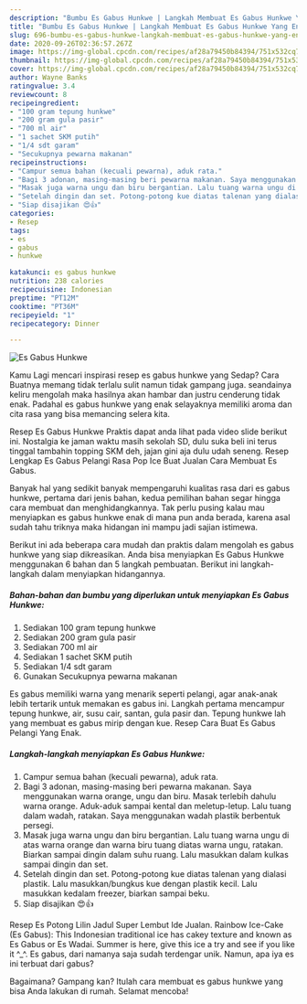 ```yaml
---
description: "Bumbu Es Gabus Hunkwe | Langkah Membuat Es Gabus Hunkwe Yang Enak dan Simpel"
title: "Bumbu Es Gabus Hunkwe | Langkah Membuat Es Gabus Hunkwe Yang Enak dan Simpel"
slug: 696-bumbu-es-gabus-hunkwe-langkah-membuat-es-gabus-hunkwe-yang-enak-dan-simpel
date: 2020-09-26T02:36:57.267Z
image: https://img-global.cpcdn.com/recipes/af28a79450b84394/751x532cq70/es-gabus-hunkwe-foto-resep-utama.jpg
thumbnail: https://img-global.cpcdn.com/recipes/af28a79450b84394/751x532cq70/es-gabus-hunkwe-foto-resep-utama.jpg
cover: https://img-global.cpcdn.com/recipes/af28a79450b84394/751x532cq70/es-gabus-hunkwe-foto-resep-utama.jpg
author: Wayne Banks
ratingvalue: 3.4
reviewcount: 8
recipeingredient:
- "100 gram tepung hunkwe"
- "200 gram gula pasir"
- "700 ml air"
- "1 sachet SKM putih"
- "1/4 sdt garam"
- "Secukupnya pewarna makanan"
recipeinstructions:
- "Campur semua bahan (kecuali pewarna), aduk rata."
- "Bagi 3 adonan, masing-masing beri pewarna makanan. Saya menggunakan warna orange, ungu dan biru. Masak terlebih dahulu warna orange. Aduk-aduk sampai kental dan meletup-letup. Lalu tuang dalam wadah, ratakan. Saya menggunakan wadah plastik berbentuk persegi."
- "Masak juga warna ungu dan biru bergantian. Lalu tuang warna ungu di atas warna orange dan warna biru tuang diatas warna ungu, ratakan. Biarkan sampai dingin dalam suhu ruang. Lalu masukkan dalam kulkas sampai dingin dan set."
- "Setelah dingin dan set. Potong-potong kue diatas talenan yang dialasi plastik. Lalu masukkan/bungkus kue dengan plastik kecil. Lalu masukkan kedalam freezer, biarkan sampai beku."
- "Siap disajikan 😍👍"
categories:
- Resep
tags:
- es
- gabus
- hunkwe

katakunci: es gabus hunkwe 
nutrition: 238 calories
recipecuisine: Indonesian
preptime: "PT12M"
cooktime: "PT36M"
recipeyield: "1"
recipecategory: Dinner

---
```



![Es Gabus Hunkwe](https://img-global.cpcdn.com/recipes/af28a79450b84394/751x532cq70/es-gabus-hunkwe-foto-resep-utama.jpg)

Kamu Lagi mencari inspirasi resep es gabus hunkwe yang Sedap? Cara Buatnya memang tidak terlalu sulit namun tidak gampang juga. seandainya keliru mengolah maka hasilnya akan hambar dan justru cenderung tidak enak. Padahal es gabus hunkwe yang enak selayaknya memiliki aroma dan cita rasa yang bisa memancing selera kita.

Resep Es Gabus Hunkwe Praktis dapat anda lihat pada video slide berikut ini. Nostalgia ke jaman waktu masih sekolah SD, dulu suka beli ini terus tinggal tambahin topping SKM deh, jajan gini aja dulu udah seneng. Resep Lengkap Es Gabus Pelangi Rasa Pop Ice Buat Jualan Cara Membuat Es Gabus.

Banyak hal yang sedikit banyak mempengaruhi kualitas rasa dari es gabus hunkwe, pertama dari jenis bahan, kedua pemilihan bahan segar hingga cara membuat dan menghidangkannya. Tak perlu pusing kalau mau menyiapkan es gabus hunkwe enak di mana pun anda berada, karena asal sudah tahu triknya maka hidangan ini mampu jadi sajian istimewa.


Berikut ini ada beberapa cara mudah dan praktis dalam mengolah es gabus hunkwe yang siap dikreasikan. Anda bisa menyiapkan Es Gabus Hunkwe menggunakan 6 bahan dan 5 langkah pembuatan. Berikut ini langkah-langkah dalam menyiapkan hidangannya.

<!--inarticleads1-->

##### Bahan-bahan dan bumbu yang diperlukan untuk menyiapkan Es Gabus Hunkwe:

1. Sediakan 100 gram tepung hunkwe
1. Sediakan 200 gram gula pasir
1. Sediakan 700 ml air
1. Sediakan 1 sachet SKM putih
1. Sediakan 1/4 sdt garam
1. Gunakan Secukupnya pewarna makanan


Es gabus memiliki warna yang menarik seperti pelangi, agar anak-anak lebih tertarik untuk memakan es gabus ini. Langkah pertama mencampur tepung hunkwe, air, susu cair, santan, gula pasir dan. Tepung hunkwe lah yang membuat es gabus mirip dengan kue. Resep Cara Buat Es Gabus Pelangi Yang Enak. 

<!--inarticleads2-->

##### Langkah-langkah menyiapkan Es Gabus Hunkwe:

1. Campur semua bahan (kecuali pewarna), aduk rata.
1. Bagi 3 adonan, masing-masing beri pewarna makanan. Saya menggunakan warna orange, ungu dan biru. Masak terlebih dahulu warna orange. Aduk-aduk sampai kental dan meletup-letup. Lalu tuang dalam wadah, ratakan. Saya menggunakan wadah plastik berbentuk persegi.
1. Masak juga warna ungu dan biru bergantian. Lalu tuang warna ungu di atas warna orange dan warna biru tuang diatas warna ungu, ratakan. Biarkan sampai dingin dalam suhu ruang. Lalu masukkan dalam kulkas sampai dingin dan set.
1. Setelah dingin dan set. Potong-potong kue diatas talenan yang dialasi plastik. Lalu masukkan/bungkus kue dengan plastik kecil. Lalu masukkan kedalam freezer, biarkan sampai beku.
1. Siap disajikan 😍👍


Resep Es Potong Lilin Jadul Super Lembut Ide Jualan. Rainbow Ice-Cake (Es Gabus): This Indonesian traditional ice has cakey texture and known as Es Gabus or Es Wadai. Summer is here, give this ice a try and see if you like it ^_^. Es gabus, dari namanya saja sudah terdengar unik. Namun, apa iya es ini terbuat dari gabus? 

Bagaimana? Gampang kan? Itulah cara membuat es gabus hunkwe yang bisa Anda lakukan di rumah. Selamat mencoba!
